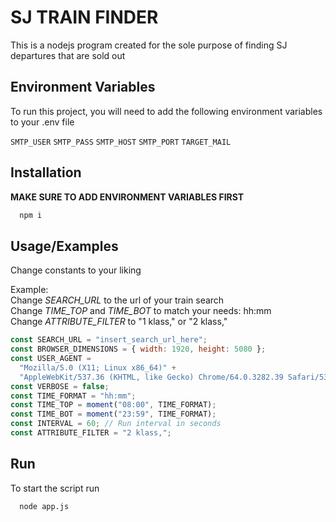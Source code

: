 # SJ TRAIN FINDER

This is a nodejs program created for the sole purpose of finding SJ departures that are sold out

## Environment Variables

To run this project, you will need to add the following environment variables to your .env file

`SMTP_USER`
`SMTP_PASS`
`SMTP_HOST`
`SMTP_PORT`
`TARGET_MAIL`

## Installation

**MAKE SURE TO ADD ENVIRONMENT VARIABLES FIRST**

```bash
  npm i
```

## Usage/Examples

Change constants to your liking

Example: \
Change _SEARCH_URL_ to the url of your train search \
Change _TIME_TOP_ and _TIME_BOT_ to match your needs: hh:mm\
Change _ATTRIBUTE_FILTER_ to "1 klass," or "2 klass,"

```javascript
const SEARCH_URL = "insert_search_url_here";
const BROWSER_DIMENSIONS = { width: 1920, height: 5080 };
const USER_AGENT =
  "Mozilla/5.0 (X11; Linux x86_64)" +
  "AppleWebKit/537.36 (KHTML, like Gecko) Chrome/64.0.3282.39 Safari/537.36";
const VERBOSE = false;
const TIME_FORMAT = "hh:mm";
const TIME_TOP = moment("08:00", TIME_FORMAT);
const TIME_BOT = moment("23:59", TIME_FORMAT);
const INTERVAL = 60; // Run interval in seconds
const ATTRIBUTE_FILTER = "2 klass,";
```

## Run

To start the script run

```bash
  node app.js
```
